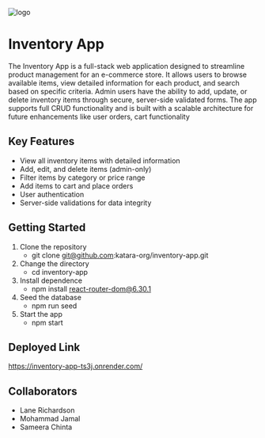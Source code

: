 ![logo](https://user-images.githubusercontent.com/44912347/202296600-c5f247d6-9616-49db-88f0-38433429d781.jpg)

# Inventory App

The Inventory App is a full-stack web application designed to streamline product management for an e-commerce store. It allows users to browse available items, view detailed information for each product, and search based on specific criteria. Admin users have the ability to add, update, or delete inventory items through secure, server-side validated forms. The app supports full CRUD functionality and is built with a scalable architecture for future enhancements like user orders, cart functionality

## Key Features

- View all inventory items with detailed information
- Add, edit, and delete items (admin-only)
- Filter items by category or price range
- Add items to cart and place orders 
- User authentication 
- Server-side validations for data integrity


## Getting Started

1. Clone the repository
    - git clone git@github.com:katara-org/inventory-app.git
2. Change the directory 
    - cd inventory-app
3. Install dependence
    - npm install react-router-dom@6.30.1
4. Seed the database
    - npm run seed
5. Start the app
    - npm start


## Deployed Link
https://inventory-app-ts3j.onrender.com/

## Collaborators

- Lane Richardson
- Mohammad Jamal
- Sameera Chinta

